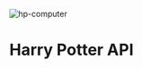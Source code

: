 ![hp-computer](https://media.git.generalassemb.ly/user/41550/files/0e65febb-b02e-4820-9816-5ce0b6a47c05)
# Harry Potter API